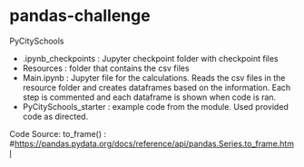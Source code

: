 # pandas-challenge
PyCitySchools
  - .ipynb_checkpoints : Jupyter checkpoint folder with checkpoint files
  - Resources : folder that contains the csv files
  - Main.ipynb : Jupyter file for the calculations. Reads the csv files in the resource folder and creates dataframes based on the information. Each step is commented and each dataframe is shown when code is ran.
  - PyCitySchools_starter : example code from the module. Used provided code as directed.

Code Source:
to_frame() : #https://pandas.pydata.org/docs/reference/api/pandas.Series.to_frame.html
